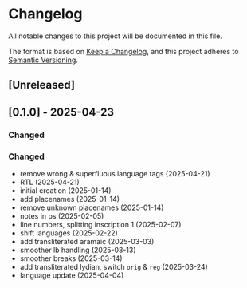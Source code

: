 # Changelog

All notable changes to this project will be documented in this file.

The format is based on [Keep a Changelog](https://keepachangelog.com/en/1.0.0/),
and this project adheres to [Semantic Versioning](https://semver.org/spec/v2.0.0.html).



## [Unreleased]

## [0.1.0] - 2025-04-23

### Changed
### Changed
- remove wrong & superfluous language tags (2025-04-21)
- RTL (2025-04-21)
- initial creation (2025-01-14)
- add placenames (2025-01-14)
- remove unknown placenames (2025-01-14)
- notes in ps (2025-02-05)
- line numbers, splitting inscription 1 (2025-02-07)
- shift languages (2025-02-22)
- add transliterated aramaic (2025-03-03)
- smoother lb handling (2025-03-13)
- smoother breaks (2025-03-14)
- add transliterated lydian, switch `orig` & `reg` (2025-03-24)
- language update (2025-04-04)
